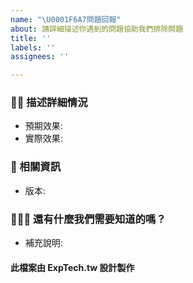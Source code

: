```yaml
---
name: "\U0001F6A7問題回報"
about: 請詳細描述你遇到的問題協助我們排除問題
title: ''
labels: ''
assignees: ''

---
```

### ✍🏻 描述詳細情況
* 預期效果:
* 實際效果:

### 📑 相關資訊
* 版本:

### 👨🏻‍🔧 還有什麼我們需要知道的嗎？
* 補充說明:

####  此檔案由 ExpTech.tw 設計製作
